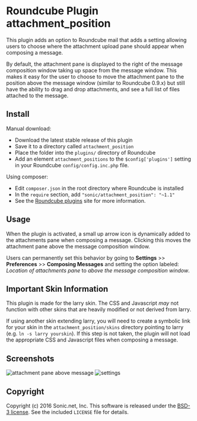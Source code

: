 Roundcube Plugin attachment_position
====================================
This plugin adds an option to Roundcube mail that adds a setting allowing users
to choose where the attachment upload pane should appear when composing a
message.

By default, the attachment pane is displayed to the right of the message 
composition window taking up space from the message window.  This makes it easy
for the user to choose to move the attachment pane to the position above the
message window (similar to Roundcube 0.9.x) but still have the ability to drag
and drop attachments, and see a full list of files attached to the message.

Install
-------
Manual download:

* Download the latest stable release of this plugin
* Save it to a directory called `attachment_position`
* Place the folder into the `plugins/` directory of Roundcube
* Add an element `attachment_positions` to the `$config['plugins']` setting
in your Roundcube `config/config.inc.php` file.

Using composer:

* Edit `composer.json` in the root directory where Roundcube is installed
* In the `require` section, add `"sonic/attachment_position": "~1.1"`
* See the [Roundcube plugins][rcplugins] site for more information.  

Usage
-----
When the plugin is activated, a small up arrow icon is dynamically added to the
attachments pane when composing a message.  Clicking this moves the attachment
pane above the message composition window.

Users can permanently set this behavior by going to **Settings** >>
**Preferences** >> **Composing Messages** and setting the option labeled:
*Location of attachments pane* to *above the message composition window*.

Important Skin Information
--------------------------
This plugin is made for the larry skin.  The CSS and Javascript *may* not
function with other skins that are heavily modified or not derived from larry.

If using another skin extending larry, you will need to create a symbolic link
for your skin in the `attachment_position/skins` directory pointing to larry
(e.g. `ln -s larry yourskin`).  If this step is not taken, the plugin will not
load the appropriate CSS and Javascript files when composing a message.

Screenshots
-----------
![attachment pane above message](http://drew.phillips.users.sonic.net/img/roundcube_attachment_position-2.png "Attachments Pane")
![settings](http://drew.phillips.users.sonic.net/img/roundcube_attachment_position-3.png "Position setting")

Copyright
---------
Copyright (c) 2016 Sonic.net, Inc.  This software is released under the
[BSD-3 license][bsd-3].  See the included `LICENSE` file for details.
 
[bsd-3]: https://opensource.org/licenses/BSD-3-Clause
[rcplugins]: https://plugins.roundcube.net/
